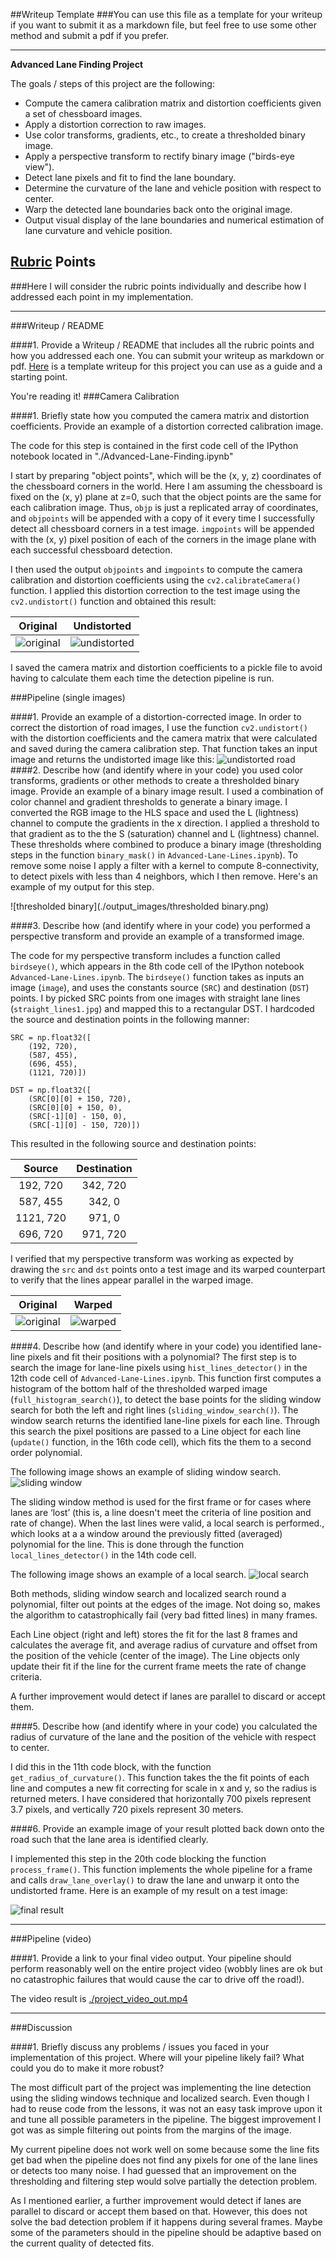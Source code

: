 ##Writeup Template
###You can use this file as a template for your writeup if you want to submit it as a markdown file, but feel free to use some other method and submit a pdf if you prefer.

---

**Advanced Lane Finding Project**

The goals / steps of this project are the following:

* Compute the camera calibration matrix and distortion coefficients given a set of chessboard images.
* Apply a distortion correction to raw images.
* Use color transforms, gradients, etc., to create a thresholded binary image.
* Apply a perspective transform to rectify binary image ("birds-eye view").
* Detect lane pixels and fit to find the lane boundary.
* Determine the curvature of the lane and vehicle position with respect to center.
* Warp the detected lane boundaries back onto the original image.
* Output visual display of the lane boundaries and numerical estimation of lane curvature and vehicle position.


## [Rubric](https://review.udacity.com/#!/rubrics/571/view) Points
###Here I will consider the rubric points individually and describe how I addressed each point in my implementation.  

---
###Writeup / README

####1. Provide a Writeup / README that includes all the rubric points and how you addressed each one.  You can submit your writeup as markdown or pdf.  [Here](https://github.com/udacity/CarND-Advanced-Lane-Lines/blob/master/writeup_template.md) is a template writeup for this project you can use as a guide and a starting point.  

You're reading it!
###Camera Calibration

####1. Briefly state how you computed the camera matrix and distortion coefficients. Provide an example of a distortion corrected calibration image.

The code for this step is contained in the first code cell of the IPython notebook located in "./Advanced-Lane-Finding.ipynb"   

I start by preparing "object points", which will be the (x, y, z) coordinates of the chessboard corners in the world. Here I am assuming the chessboard is fixed on the (x, y) plane at z=0, such that the object points are the same for each calibration image.  Thus, `objp` is just a replicated array of coordinates, and `objpoints` will be appended with a copy of it every time I successfully detect all chessboard corners in a test image.  `imgpoints` will be appended with the (x, y) pixel position of each of the corners in the image plane with each successful chessboard detection.  

I then used the output `objpoints` and `imgpoints` to compute the camera calibration and distortion coefficients using the `cv2.calibrateCamera()` function.  I applied this distortion correction to the test image using the `cv2.undistort()` function and obtained this result:

 Original       | Undistorted   
----------------|--------------
![original](./camera_cal/calibration2.jpg) | ![undistorted](./output_images/undistorted_output.png)

I saved the camera matrix and distortion coefficients to a pickle file to avoid having to calculate them each time the detection pipeline is run.

###Pipeline (single images)

####1. Provide an example of a distortion-corrected image.
In order to correct the distortion of road images, I use the function `cv2.undistort()` with the distortion coefficients and the camera matrix that were calculated and saved during the camera calibration step. That function takes an input image and returns the undistorted image like this:
![undistorted road](./output_images/undistorted_road.png)
####2. Describe how (and identify where in your code) you used color transforms, gradients or other methods to create a thresholded binary image.  Provide an example of a binary image result.
I used a combination of color channel and gradient thresholds to generate a binary image. I converted the RGB image to the HLS space and used the L (lightness) channel to compute the gradients in the x direction. I applied a threshold to that gradient as to the the S (saturation) channel and L (lightness) channel. These thresholds where combined to produce a binary image (thresholding steps in the function `binary_mask()` in `Advanced-Lane-Lines.ipynb`). To remove some noise I apply a filter with a kernel to compute 8-connectivity, to detect pixels with less than 4 neighbors, which I then remove.
Here's an example of my output for this step.

![thresholded binary](./output_images/thresholded binary.png)

####3. Describe how (and identify where in your code) you performed a perspective transform and provide an example of a transformed image.

The code for my perspective transform includes a function called `birdseye()`, which appears in the 8th code cell of the IPython notebook `Advanced-Lane-Lines.ipynb`.  The `birdseye()` function takes as inputs an image (`image`), and uses the constants source (`SRC`) and destination (`DST`) points. I by picked SRC points from one images with straight lane lines (`straight_lines1.jpg`) and mapped this to a rectangular DST.  I hardcoded the source and destination points in the following manner:

```
SRC = np.float32([
    (192, 720),
    (587, 455),
    (696, 455),
    (1121, 720)])

DST = np.float32([
    (SRC[0][0] + 150, 720),
    (SRC[0][0] + 150, 0),
    (SRC[-1][0] - 150, 0),
    (SRC[-1][0] - 150, 720)])

```
This resulted in the following source and destination points:

| Source        | Destination   |
|:-------------:|:-------------:|
| 192, 720      | 342, 720      |
| 587, 455      | 342, 0        |
| 1121, 720     | 971, 0        |
| 696, 720      | 971, 720      |

I verified that my perspective transform was working as expected by drawing the `src` and `dst` points onto a test image and its warped counterpart to verify that the lines appear parallel in the warped image.

Original       | Warped   
---------------|--------------
![original](./output_images/straight_lines.png) | ![warped](./output_images/straight_lines_warped.png)

####4. Describe how (and identify where in your code) you identified lane-line pixels and fit their positions with a polynomial?
The first step is to search the image for lane-line pixels using `hist_lines_detector()` in the 12th code cell of `Advanced-Lane-Lines.ipynb`. This function first computes a histogram of the bottom half of the thresholded warped image (`full_histogram_search()`), to detect the base points for the sliding window search for both the left and right lines (`sliding_window_search()`). The window search returns the identified lane-line pixels for each line. Through this search the pixel positions are passed to a Line object for each line (`update()` function, in the 16th code cell), which fits the them to a second order polynomial.

The following image shows an example of sliding window search.
![sliding window](output_images/sliding_windows.png)

The sliding window method is used for the first frame or for cases where  lanes are ‘lost’ (this is, a line doesn't meet the criteria of line position and rate of change).
When the last lines were valid, a local search is performed., which looks at a a window around the previously fitted (averaged) polynomial for the line. This is done through the function `local_lines_detector()` in the 14th code cell.

The following image shows an example of a local search.
![local search](output_images/localized_line_search.png)

Both methods, sliding window search and localized search round a polynomial, filter out points at the edges of the image. Not doing so, makes the algorithm to catastrophically fail (very bad fitted lines) in many frames.

Each Line object (right and left) stores the fit for the last 8 frames and calculates the average fit, and average radius of curvature and offset from the position of the vehicle (center of the image). The Line objects only update their fit if the line for the current frame meets the rate of change criteria.

A further improvement would detect if lanes are parallel to discard or accept them.

####5. Describe how (and identify where in your code) you calculated the radius of curvature of the lane and the position of the vehicle with respect to center.

I did this in the 11th code block, with the function `get_radius_of_curvature()`. This function takes the the fit points of each line and computes a new fit correcting for scale in x and y, so the radius is returned meters. I have considered that horizontally 700 pixels represent 3.7 pixels, and vertically 720 pixels represent 30 meters.

####6. Provide an example image of your result plotted back down onto the road such that the lane area is identified clearly.

I implemented this step in the 20th code blocking the function `process_frame()`. This function implements the whole pipeline for a frame and calls `draw_lane_overlay()` to draw the lane and unwarp it onto the undistorted frame.  Here is an example of my result on a test image:

![final result](output_images/final_result.png)

---

###Pipeline (video)

####1. Provide a link to your final video output.  Your pipeline should perform reasonably well on the entire project video (wobbly lines are ok but no catastrophic failures that would cause the car to drive off the road!).

The video result is [./project_video_out.mp4](./project_video_out.mp4)

---

###Discussion

####1. Briefly discuss any problems / issues you faced in your implementation of this project.  Where will your pipeline likely fail?  What could you do to make it more robust?

The most difficult part of the project was implementing the line detection using the sliding windows technique and localized search. Even though I had to reuse code from the lessons, it was not an easy task improve upon it and tune all possible parameters in the pipeline. The biggest improvement I got was as simple filtering out points from the margins of the image.

My current pipeline does not work well on some because some the line fits get bad when the pipeline does not find any pixels for one of the lane lines or detects too many noise. I had guessed that an improvement on the thresholding and filtering step would solve partially the detection problem. 

As I mentioned earlier, a further improvement would detect if lanes are parallel to discard or accept them based on that. However, this does not solve the bad detection problem if it happens during several frames. Maybe some of the parameters should in the pipeline should be adaptive based on the current quality of detected fits.
